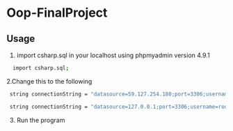 # Oop-FinalProject



## Usage

1. import csharp.sql in your localhost using phpmyadmin version 4.9.1 

```sh
  import csharp.sql;
```

2.Change this to the following 

```sh
 string connectionString = "datasource=59.127.254.180;port=3306;username=teacher;password=0000;database=csharp;";
```

```sh
 string connectionString = "datasource=127.0.0.1;port=3306;username=root;password=;database=csharp;";
```

3. Run the program 

```sh

```
